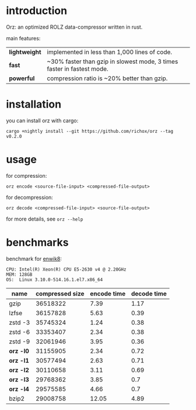 introduction
============
Orz: an optimized ROLZ data-compressor written in rust.

main features:

<table border="0" class="xxx">
    <tr>
        <td><b>lightweight</b></td>
        <td>implemented in less than 1,000 lines of code.</td>
    </tr>
    <tr>
        <td><b>fast</b></td>
        <td>~30% faster than gzip in slowest mode, 3 times faster in fastest mode.</td>
    </tr>
    <tr>
        <td><b>powerful</b></td>
        <td>compression ratio is ~20% better than gzip.</td>
    </tr>
</table>

installation
============
you can install orz with cargo:

    cargo +nightly install --git https://github.com/richox/orz --tag v0.2.0

usage
=====

for compression:

    orz encode <source-file-input> <compressed-file-output>

for decompression:

    orz decode <compressed-file-input> <source-file-output>

for more details, see `orz --help`

benchmarks
==========
benchmark for [enwik8](http://mattmahoney.net/dc/text):

    CPU: Intel(R) Xeon(R) CPU E5-2630 v4 @ 2.20GHz
    MEM: 128GB
    OS:  Linux 3.10.0-514.16.1.el7.x86_64

| name        | compressed size | encode time | decode time |
|-------------|-----------------|-------------|-------------|
| gzip        | 36518322        | 7.39        | 1.17        |
| lzfse       | 36157828        | 5.63        | 0.39        |
| zstd -3     | 35745324        | 1.24        | 0.38        |
| zstd -6     | 33353407        | 2.34        | 0.38        |
| zstd -9     | 32061946        | 3.95        | 0.36        |
| **orz -l0** | 31155905        | 2.34        | 0.72        |
| **orz -l1** | 30577494        | 2.63        | 0.71        |
| **orz -l2** | 30110658        | 3.11        | 0.69        |
| **orz -l3** | 29768362        | 3.85        | 0.7         |
| **orz -l4** | 29575585        | 4.66        | 0.7         |
| bzip2       | 29008758        | 12.05       | 4.89        |
